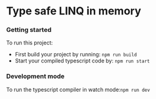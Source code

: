 # Type safe LINQ in memory
### Getting started
To run this project:
- First build your project by running:
``npm run build``
- Start your compiled typescript code by:
``npm run start``

### Development mode
To run the typescript compiler in watch mode:``npm run dev``